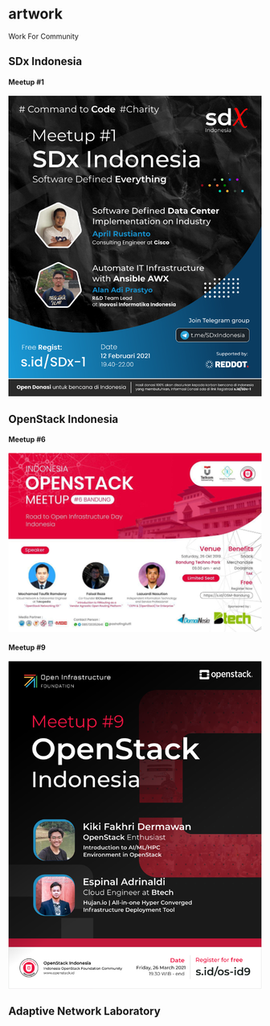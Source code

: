 # artwork
Work For Community

## SDx Indonesia 
#### Meetup #1
![alt text](https://github.com/assyafii/artwork/blob/main/sdx1.png?raw=true)

## OpenStack Indonesia
#### Meetup #6 
![alt text](https://github.com/assyafii/artwork/blob/main/openstack6.jpg?raw=true)

#### Meetup #9
![alt text](https://github.com/assyafii/artwork/blob/main/openstack9.png?raw=true)

## Adaptive Network Laboratory
